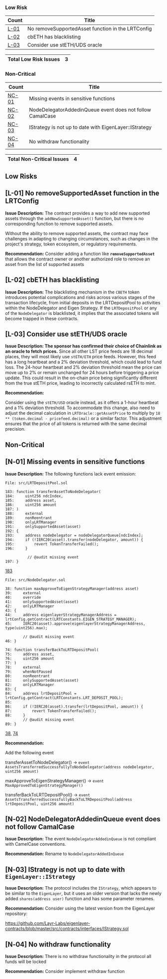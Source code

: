 ### Low Risk

| Count | Title |
| --- | --- |
| [L-01](#l-01-no-removesupportedasset-function-in-the-lrtconfig) | No removeSupportedAsset function in the LRTConfig |
| [L-02](#l-02-cbeth-has-blacklisting) | cbETH has blacklisting |
| [L-03](#l-03-consider-use-stethuds-oracle) | Consider use stETH/UDS oracle |

| Total Low Risk Issues | 3 |
| --- | --- |

### Non-Critical

| Count | Title |
| --- | --- |
| [NC-01](#n01-missing-events-in-sensitive-functions) | Missing events in sensitive functions |
| [NC-02](#n02-nodedelegatoraddedinqueue-event-does-not-follow-camalcase) | NodeDelegatorAddedinQueue event does not follow CamalCase |
| [NC-03](#n03-istrategy-is-not-up-to-date-with-eigenlayeristrategy) | IStrategy is not up to date with EigenLayer::IStrategy |
| [NC-04](#n04-istrategy-is-not-up-to-date-with-eigenlayeristrategy) | No withdraw functionality |

| Total Non-Critical Issues | 4 |
| --- | --- |

## Low Risks

## [L-01] No removeSupportedAsset function in the LRTConfig

**Issue Description:** The contract provides a way to add new supported assets through the `addNewSupportedAsset()` function, but there is no corresponding function to remove supported assets.

Without the ability to remove supported assets, the contract may face challenges in adapting to changing circumstances, such as changes in the project's strategy, token ecosystem, or regulatory requirements.

**Recommendation:** Consider adding a function like **`removeSupportedAsset`** that allows the contract owner or another authorized role to remove an asset from the list of supported assets

## [L-02] cbETH has blacklisting

**Issue Description:** The blacklisting mechanism in the `CBETH` token introduces potential complications and risks across various stages of the transaction lifecycle, from initial deposits in the LRTDepositPool to activities within the NodeDelegator and Eigen Strategy. If the `LRTDepositPool` or any of the `NodeDelegator` is blacklisted, it implies that the associated tokens will become trapped in these contracts. 

## [L-03] Consider use stETH/UDS oracle

**Issue Description: The sponsor has confirmed their choice of Chainlink as an oracle to fetch prices.** Since all other LST price feeds are 18 decimal places, they will most likely use `stETH/ETH` price feeds. However, this feed has a long heartbeat and a 2% deviation threshold, which could lead to fund loss. The 24-hour heartbeat and 2% deviation threshold mean the price can move up to 2% or remain unchanged for 24 hours before triggering a price update. This could result in the on-chain price being significantly different from the true stETH price, leading to incorrectly calculated rsETH to mint.

**Recommendation:** 

Consider using the `stETH/USD` oracle instead, as it offers a 1-hour heartbeat and a 1% deviation threshold. To accommodate this change, also need to adjust the decimal calculation in `LRTOracle::getAssetPrice` to multiply by `18 ** (token.decimal - pricefeed.decimal)` or a similar factor. This adjustment ensures that the price of all tokens is returned with the same decimal precision.

## Non-Critical

## **[N‑01] Missing events in sensitive functions**

**Issue Description:** The following functions lack event emission:

```solidity
File: src/LRTDepositPool.sol

183: function transferAssetToNodeDelegator(
184:     uint256 ndcIndex,
185:     address asset,
186:     uint256 amount
187: )
188:     external
189:     nonReentrant
190:     onlyLRTManager
191:     onlySupportedAsset(asset)
192: {
193:     address nodeDelegator = nodeDelegatorQueue[ndcIndex];
194:     if (!IERC20(asset).transfer(nodeDelegator, amount)) {
195:         revert TokenTransferFailed();
196:     }

          // @audit missing event
197: }
```

[183](https://github.com/code-423n4/2023-11-kelp/blob/f751d7594051c0766c7ecd1e68daeb0661e43ee3/src/LRTDepositPool.sol#L183)

```solidity
File: src/NodeDelegator.sol

38: function maxApproveToEigenStrategyManager(address asset)
39:     external
40:     override
41:     onlySupportedAsset(asset)
42:     onlyLRTManager
43: {
44:     address eigenlayerStrategyManagerAddress = lrtConfig.getContract(LRTConstants.EIGEN_STRATEGY_MANAGER);
45:     IERC20(asset).approve(eigenlayerStrategyManagerAddress, type(uint256).max);

        // @audit missing event
46: }

74: function transferBackToLRTDepositPool(
75:     address asset,
76:     uint256 amount
77: )
78:     external
79:     whenNotPaused
80:     nonReentrant
81:     onlySupportedAsset(asset)
82:     onlyLRTManager
83: {
84:     address lrtDepositPool = lrtConfig.getContract(LRTConstants.LRT_DEPOSIT_POOL);
85: 
86:     if (!IERC20(asset).transfer(lrtDepositPool, amount)) {
87:         revert TokenTransferFailed();
88:     }
        // @audit missing event
89: }
```

[38](https://github.com/code-423n4/2023-11-kelp/blob/f751d7594051c0766c7ecd1e68daeb0661e43ee3/src/NodeDelegator.sol#L38), [74](https://github.com/code-423n4/2023-11-kelp/blob/f751d7594051c0766c7ecd1e68daeb0661e43ee3/src/NodeDelegator.sol#L74)

**Recommendation:**

Add the following event

transferAssetToNodeDelegator() →
`event AssetsTransferredSuccessfullyToNodeDelegator(address nodeDelegator, uint256 amount)`

maxApproveToEigenStrategyManager() → `event MaxApprovedToEigenStrategyManager()`

transferBackToLRTDepositPool() → 
`event AssetsTransferredSuccessfullyBackToLTRDepositPool(address lrtDepositPool, uint256 amount)`

## **[N‑02] NodeDelegatorAddedinQueue event does not follow CamalCase**

**Issue Description:** The event `NodeDelegatorAddedinQueue` is not compliant with CamelCase conventions.

**Recommendation:** Rename to `NodeDelegatorAddedInQueue`

## **[N‑03]** IStrategy is not up **to date with `EigenLayer::IStrategy`**

**Issue Description:** The protocol includes the `IStrategy`, which appears to be similar to the `EigenLayer`, but it uses an older version that lacks the newly added `shares(address user)` function and has some parameter renames.

**Recommendation:** Consider using the latest version from the EigenLayer repository: 

https://github.com/Layr-Labs/eigenlayer-contracts/blob/master/src/contracts/interfaces/IStrategy.sol

## **[N‑04]** No withdraw functionality

**Issue Description:** There is no withdraw functionality in the protocol all funds will be locked

**Recommendation:** Consider implement withdraw function